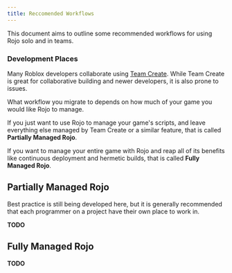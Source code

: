 ```yaml
---
title: Reccomended Workflows
---
```


This document aims to outline some recommended workflows for using Rojo solo and in teams.

### Development Places

Many Roblox developers collaborate using [Team Create](https://developer.roblox.com/en-us/articles/Team-Create). While Team Create is great for collaborative building and newer developers, it is also prone to issues.

What workflow you migrate to depends on how much of your game you would like Rojo to manage.

If you just want to use Rojo to manage your game's scripts, and leave everything else managed by Team Create or a similar feature, that is called **Partially Managed Rojo**.

If you want to manage your entire game with Rojo and reap all of its benefits like continuous deployment and hermetic builds, that is called **Fully Managed Rojo**.

## Partially Managed Rojo

Best practice is still being developed here, but it is generally recommended that each programmer on a project have their own place to work in.

**TODO**

## Fully Managed Rojo

**TODO**
